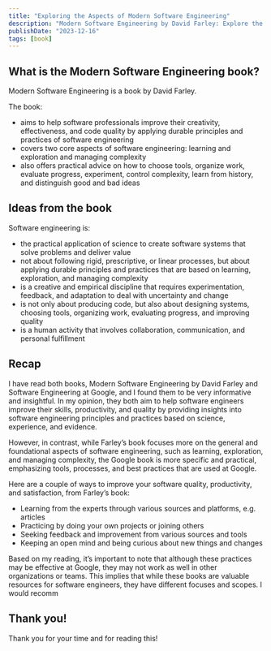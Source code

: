 ```yaml
---
title: "Exploring the Aspects of Modern Software Engineering"
description: "Modern Software Engineering by David Farley: Explore the foundational aspects of software engineering and enhance your skills."
publishDate: "2023-12-16"
tags: [book]
---
```


## What is the Modern Software Engineering book?

Modern Software Engineering is a book by David Farley.

The book:

- aims to help software professionals improve their creativity, effectiveness, and code quality by applying durable principles and practices of software engineering
- covers two core aspects of software engineering: learning and exploration and managing complexity
- also offers practical advice on how to choose tools, organize work, evaluate progress, experiment, control complexity, learn from history, and distinguish good and bad ideas

## Ideas from the book

Software engineering is:

- the practical application of science to create software systems that solve problems and deliver value
- not about following rigid, prescriptive, or linear processes, but about applying durable principles and practices that are based on learning, exploration, and managing complexity
- is a creative and empirical discipline that requires experimentation, feedback, and adaptation to deal with uncertainty and change
- is not only about producing code, but also about designing systems, choosing tools, organizing work, evaluating progress, and improving quality
- is a human activity that involves collaboration, communication, and personal fulfillment

## Recap

I have read both books, Modern Software Engineering by David Farley and Software Engineering at Google, and I found them to be very informative and insightful. In my opinion, they both aim to help software engineers improve their skills, productivity, and quality by providing insights into software engineering principles and practices based on science, experience, and evidence.

However, in contrast, while Farley’s book focuses more on the general and foundational aspects of software engineering, such as learning, exploration, and managing complexity, the Google book is more specific and practical, emphasizing tools, processes, and best practices that are used at Google.

Here are a couple of ways to improve your software quality, productivity, and satisfaction, from Farley’s book:

- Learning from the experts through various sources and platforms, e.g. articles
- Practicing by doing your own projects or joining others
- Seeking feedback and improvement from various sources and tools
- Keeping an open mind and being curious about new things and changes

Based on my reading, it’s important to note that although these practices may be effective at Google, they may not work as well in other organizations or teams. This implies that while these books are valuable resources for software engineers, they have different focuses and scopes. I would recomm

## Thank you!

Thank you for your time and for reading this!
